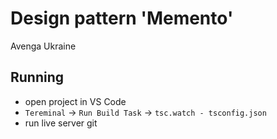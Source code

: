 # Design pattern 'Memento'

Avenga Ukraine 

## Running

- open project in VS Code
- `Tereminal` -> `Run Build Task` -> `tsc.watch - tsconfig.json`
- run live server
git